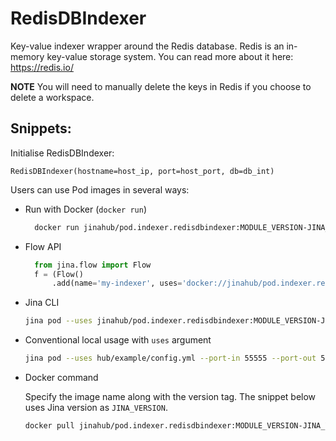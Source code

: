 # RedisDBIndexer

Key-value indexer wrapper around the Redis database. Redis is an in-memory key-value storage system. You can read more about it here: https://redis.io/

**NOTE** You will need to manually delete the keys in Redis if you choose to delete a workspace. 

## Snippets:

Initialise RedisDBIndexer:

`RedisDBIndexer(hostname=host_ip, port=host_port, db=db_int)`

Users can use Pod images in several ways:

- Run with Docker (`docker run`)
  
  ```bash
    docker run jinahub/pod.indexer.redisdbindexer:MODULE_VERSION-JINA_VERSION --port-in 55555 --port-out 55556
    ```

- Flow API
  
  ```python
    from jina.flow import Flow
    f = (Flow()
        .add(name='my-indexer', uses='docker://jinahub/pod.indexer.redisdbindexer:MODULE_VERSION-JINA_VERSION', port_in=55555, port_out=55556)
    ```

- Jina CLI
  
  ```bash
  jina pod --uses jinahub/pod.indexer.redisdbindexer:MODULE_VERSION-JINA_VERSION --port-in 55555 --port-out 55556
  ```

- Conventional local usage with `uses` argument
  
  ```bash
  jina pod --uses hub/example/config.yml --port-in 55555 --port-out 55556
  ```

- Docker command

  Specify the image name along with the version tag. The snippet below uses Jina version as `JINA_VERSION`.

  ```bash
  docker pull jinahub/pod.indexer.redisdbindexer:MODULE_VERSION-JINA_VERSION
  ```